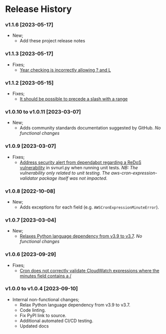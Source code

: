 
# Release History

### v1.1.6 [2023-05-17]

- New;
  - Add these project release notes

### v1.1.3 [2023-05-17]

- Fixes;
  - [Year checking is incorrectly allowing ? and L](https://github.com/grumBit/aws_cron_expression_validator/issues/7)

### v1.1.2 [2023-05-15]

- Fixes;
  - [It should be possible to precede a slash with a range](https://github.com/grumBit/aws_cron_expression_validator/issues/6#issuecomment-1547031279)

### v1.0.10 to v1.0.11 [2023-03-07]

- New;
  - Adds community standards documentation suggested by GitHub.  _No functional changes_

### v1.0.9 [2023-03-07]

- Fixes;
  - [Address security alert from dependabot regarding a ReDoS vulnerability](https://github.com/grumBit/aws_cron_expression_validator/pull/4) in svnurl.py when running unit tests. _NB: The vulnerability only related to unit testing. The aws-cron-expression-validator package itself was not impacted._

### v1.0.8 [2022-10-08]

- New;
  - Adds exceptions for each field (e.g. `AWSCronExpressionMinuteError`).

### v1.0.7 [2023-03-04]

- New;
  - [Relaxes Python language dependency from v3.9 to v3.7](https://github.com/grumBit/aws_cron_expression_validator/issues/1#issuecomment-1265588982). _No functional changes_

### v1.0.6 [2023-09-29]

- Fixes;
  - [Cron does not correctly validate CloudWatch expressions where the minutes field contains a /](https://github.com/grumBit/aws_cron_expression_validator/issues/1)

### v1.0.0 to v1.0.4 [2023-09-10]

- Internal non-functional changes;
  - Relax Python language dependency from v3.9 to v3.7.
  - Code linting.
  - Fix PyPI link to source.
  - Additional automated CI/CD testing.
  - Updated docs
